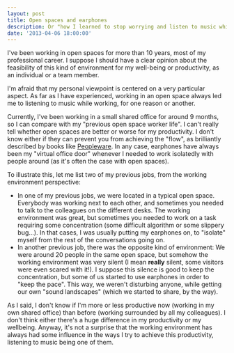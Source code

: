 ```yaml
---
layout: post
title: Open spaces and earphones
description: Or "how I learned to stop worrying and listen to music while working".
date: '2013-04-06 18:00:00'
---
```


I've been working in open spaces for more than 10 years, most of my professional career. I suppose I should have a clear opinion about the feasibility of this kind of environment for my well-being or productivity, as an individual or a team member.

I'm afraid that my personal viewpoint is centered on a very particular aspect. As far as I have experienced, working in an open space always led me to listening to music while working, for one reason or another.

Currently, I've been working in a small shared office for around 9 months, so I can compare with my "previous open space worker life". I can't really tell whether open spaces are better or worse for my productivity. I don't know either if they can prevent you from achieving the "flow", as brilliantly described by books like [Peopleware](http://en.wikipedia.org/wiki/Peopleware:_Productive_Projects_and_Teams). In any case, earphones have always been my "virtual office door" whenever I needed to work isolatedly with people around (as it's often the case with open spaces).

To illustrate this, let me list two of my previous jobs, from the working environment perspective:

- In one of my previous jobs, we were located in a typical open space. Everybody was working next to each other, and sometimes you needed to talk to the colleagues on the different desks. The working environment was great, but sometimes you needed to work on a task requiring some concentration (some difficult algorithm or some slippery bug...). In that cases, I was usually putting my earphones on, to "isolate" myself from the rest of the conversations going on.
- In another previous job, there was the opposite kind of environment: We were around 20 people in the same open space, but somehow the working environment was very silent (I mean __really__ silent, some visitors were even scared with it!). I suppose this silence is good to keep the concentration, but some of us started to use earphones in order to "keep the pace". This way, we weren't disturbing anyone, while getting our own "sound landscapes" (which we started to share, by the way).

As I said, I don't know if I'm more or less productive now (working in my own shared office) than before (working surrounded by all my colleagues). I don't think either there's a huge difference in my productivity or my wellbeing. Anyway, it's not a surprise that the working environment has always had some influence in the ways I try to achieve this productivity, listening to music being one of them.

